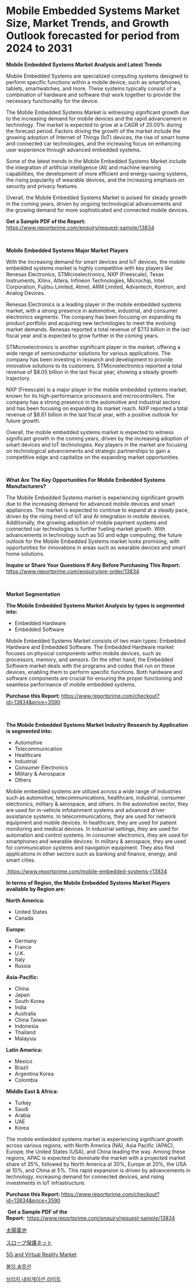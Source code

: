 <p><h1>Mobile Embedded Systems Market Size, Market Trends, and Growth Outlook forecasted for period from 2024 to 2031</h1></p><p><strong>Mobile Embedded Systems Market Analysis and Latest Trends</strong></p>
<p><p>Mobile Embedded Systems are specialized computing systems designed to perform specific functions within a mobile device, such as smartphones, tablets, smartwatches, and more. These systems typically consist of a combination of hardware and software that work together to provide the necessary functionality for the device.</p><p>The Mobile Embedded Systems Market is witnessing significant growth due to the increasing demand for mobile devices and the rapid advancement in technology. The market is expected to grow at a CAGR of 20.00% during the forecast period. Factors driving the growth of the market include the growing adoption of Internet of Things (IoT) devices, the rise of smart home and connected car technologies, and the increasing focus on enhancing user experience through advanced embedded systems.</p><p>Some of the latest trends in the Mobile Embedded Systems Market include the integration of artificial intelligence (AI) and machine learning capabilities, the development of more efficient and energy-saving systems, the rising popularity of wearable devices, and the increasing emphasis on security and privacy features.</p><p>Overall, the Mobile Embedded Systems Market is poised for steady growth in the coming years, driven by ongoing technological advancements and the growing demand for more sophisticated and connected mobile devices.</p></p>
<p><strong>Get a Sample PDF of the Report:&nbsp;</strong> <a href="https://www.reportprime.com/enquiry/request-sample/13834">https://www.reportprime.com/enquiry/request-sample/13834</a></p>
<p>&nbsp;</p>
<p><strong>Mobile Embedded Systems Major Market Players</strong></p>
<p><p>With the increasing demand for smart devices and IoT devices, the mobile embedded systems market is highly competitive with key players like Renesas Electronics, STMicroelectronics, NXP (Freescale), Texas Instruments, Xilinx, Altera, Infineon Technologies, Microchip, Intel Corporation, Fujitsu Limited, Atmel, ARM Limited, Advantech, Kontron, and Analog Devices.</p><p>Renesas Electronics is a leading player in the mobile embedded systems market, with a strong presence in automotive, industrial, and consumer electronics segments. The company has been focusing on expanding its product portfolio and acquiring new technologies to meet the evolving market demands. Renesas reported a total revenue of $7.13 billion in the last fiscal year and is expected to grow further in the coming years.</p><p>STMicroelectronics is another significant player in the market, offering a wide range of semiconductor solutions for various applications. The company has been investing in research and development to provide innovative solutions to its customers. STMicroelectronics reported a total revenue of $8.05 billion in the last fiscal year, showing a steady growth trajectory.</p><p>NXP (Freescale) is a major player in the mobile embedded systems market, known for its high-performance processors and microcontrollers. The company has a strong presence in the automotive and industrial sectors and has been focusing on expanding its market reach. NXP reported a total revenue of $8.61 billion in the last fiscal year, with a positive outlook for future growth.</p><p>Overall, the mobile embedded systems market is expected to witness significant growth in the coming years, driven by the increasing adoption of smart devices and IoT technologies. Key players in the market are focusing on technological advancements and strategic partnerships to gain a competitive edge and capitalize on the expanding market opportunities.</p></p>
<p>&nbsp;</p>
<p><strong>What Are The Key Opportunities For Mobile Embedded Systems Manufacturers?</strong></p>
<p><p>The Mobile Embedded Systems market is experiencing significant growth due to the increasing demand for advanced mobile devices and smart appliances. The market is expected to continue to expand at a steady pace, driven by the rising trend of IoT and AI integration in mobile devices. Additionally, the growing adoption of mobile payment systems and connected car technologies is further fueling market growth. With advancements in technology such as 5G and edge computing, the future outlook for the Mobile Embedded Systems market looks promising, with opportunities for innovations in areas such as wearable devices and smart home solutions.</p></p>
<p><strong>Inquire or Share Your Questions If Any Before Purchasing This Report:</strong> <a href="https://www.reportprime.com/enquiry/pre-order/13834">https://www.reportprime.com/enquiry/pre-order/13834</a></p>
<p>&nbsp;</p>
<p><strong>Market Segmentation</strong></p>
<p><strong>The Mobile Embedded Systems Market Analysis by types is segmented into:</strong></p>
<p><ul><li>Embedded Hardware</li><li>Embedded Software</li></ul></p>
<p><p>Mobile Embedded Systems Market consists of two main types: Embedded Hardware and Embedded Software. The Embedded Hardware market focuses on physical components within mobile devices, such as processors, memory, and sensors. On the other hand, the Embedded Software market deals with the programs and codes that run on these devices, enabling them to perform specific functions. Both hardware and software components are crucial for ensuring the proper functioning and seamless performance of mobile embedded systems.</p></p>
<p><strong>Purchase this Report:&nbsp;</strong><a href="https://www.reportprime.com/checkout?id=13834&price=3590">https://www.reportprime.com/checkout?id=13834&price=3590</a></p>
<p>&nbsp;</p>
<p><strong>The Mobile Embedded Systems Market Industry Research by Application is segmented into:</strong></p>
<p><ul><li>Automotive</li><li>Telecommunication</li><li>Healthcare</li><li>Industrial</li><li>Consumer Electronics</li><li>Military & Aerospace</li><li>Others</li></ul></p>
<p><p>Mobile embedded systems are utilized across a wide range of industries such as automotive, telecommunications, healthcare, industrial, consumer electronics, military & aerospace, and others. In the automotive sector, they are used for in-vehicle infotainment systems and advanced driver assistance systems. In telecommunications, they are used for network equipment and mobile devices. In healthcare, they are used for patient monitoring and medical devices. In industrial settings, they are used for automation and control systems. In consumer electronics, they are used for smartphones and wearable devices. In military & aerospace, they are used for communication systems and navigation equipment. They also find applications in other sectors such as banking and finance, energy, and smart cities.</p></p>
<p><a href="https://www.reportprime.com/mobile-embedded-systems-r13834">&nbsp;https://www.reportprime.com/mobile-embedded-systems-r13834</a></p>
<p><strong>In terms of Region, the Mobile Embedded Systems Market Players available by Region are:</strong></p>
<p>
    <p> <strong> North America: </strong>
        <ul>
            <li>United States</li>
            <li>Canada</li>
        </ul>
        </p> 
    <p> <strong> Europe: </strong>
        <ul>
            <li>Germany</li>
            <li>France</li>
            <li>U.K.</li>
            <li>Italy</li>
            <li>Russia</li>
        </ul>
        </p> 
    <p> <strong> Asia-Pacific: </strong>
        <ul>
            <li>China</li>
            <li>Japan</li>
            <li>South Korea</li>
            <li>India</li>
            <li>Australia</li>
            <li>China Taiwan</li>
            <li>Indonesia</li>
            <li>Thailand</li>
            <li>Malaysia</li>
        </ul>
        </p> 
    <p> <strong> Latin America: </strong>
        <ul>
            <li>Mexico</li>
            <li>Brazil</li>
            <li>Argentina Korea</li>
            <li>Colombia</li>
        </ul>
        </p> 
    <p> <strong> Middle East & Africa: </strong>
        <ul>
            <li>Turkey</li>
            <li>Saudi</li>
            <li>Arabia</li>
            <li>UAE</li>
            <li>Korea</li>
        </ul>
    </p>
    </p>
<p><p>The mobile embedded systems market is experiencing significant growth across various regions, with North America (NA), Asia Pacific (APAC), Europe, the United States (USA), and China leading the way. Among these regions, APAC is expected to dominate the market with a projected market share of 35%, followed by North America at 30%, Europe at 20%, the USA at 10%, and China at 5%. This rapid expansion is driven by advancements in technology, increasing demand for connected devices, and rising investments in IoT infrastructure.</p></p>
<p><strong>Purchase this Report: </strong><a href="https://www.reportprime.com/checkout?id=13834&price=3590">https://www.reportprime.com/checkout?id=13834&price=3590</a></p>
<p>&nbsp;<strong>Get a Sample PDF of the Report:&nbsp;&nbsp;</strong><a href="https://www.reportprime.com/enquiry/request-sample/13834">https://www.reportprime.com/enquiry/request-sample/13834</a></p>
<p><strong></strong></p>
<p><p><a href="https://medium.com/@pedrogers56456/%E5%A4%AA%E9%99%BD%E5%85%89%E7%99%BA%E9%9B%BB%E3%82%BB%E3%83%AB%E5%B8%82%E5%A0%B4-%E7%A8%AE%E9%A1%9E-%E7%94%A8%E9%80%94-%E3%81%8A%E3%82%88%E3%81%B3%E5%9C%B0%E7%90%86%E3%81%AB%E3%82%88%E3%82%8B%E5%8C%85%E6%8B%AC%E7%9A%84%E8%A9%95%E4%BE%A1-11a9bbaf8181">太陽電池</a></p><p><a href="https://medium.com/@annchovey2023/%E6%96%9C%E9%9D%A2%E4%BF%9D%E8%AD%B7%E3%83%8D%E3%83%83%E3%83%88%E5%B8%82%E5%A0%B4%E3%83%A1%E3%83%88%E3%83%AA%E3%82%AF%E3%82%B9%E3%81%AE%E3%83%87%E3%82%B3%E3%83%BC%E3%83%89-%E5%B8%82%E5%A0%B4%E3%82%B7%E3%82%A7%E3%82%A2-%E3%83%88%E3%83%AC%E3%83%B3%E3%83%89-%E6%88%90%E9%95%B7%E3%83%91%E3%82%BF%E3%83%BC%E3%83%B3-da25594c3156">スロープ保護ネット</a></p><p><a href="https://github.com/redneck06/Market-Research-Report-List-3/blob/main/5g-and-virtual-reality-market.md">5G and Virtual Reality Market</a></p><p><a href="https://medium.com/@ethawolf/%EC%83%9D%EC%8B%9D%EB%A0%A5-%EC%86%94%EB%A3%A8%EC%85%98-%EC%8B%9C%EC%9E%A5%EC%9D%80-2031%EB%85%84%EA%B9%8C%EC%A7%80%EC%9D%98-%EC%8B%9C%EC%9E%A5-%EC%A0%90%EC%9C%A0%EC%9C%A8-%ED%81%AC%EA%B8%B0-%EB%B0%8F-%EC%98%88%EC%83%81-%EC%98%88%EC%B8%A1%EC%97%90-%EC%B4%88%EC%A0%90%EC%9D%84-%EB%A7%9E%EC%B6%A5%EB%8B%88%EB%8B%A4-171d4cac36d3">불임 솔루션</a></p><p><a href="https://github.com/KoleLedner/Market-Research-Report-List-1/blob/main/511643175027.md">브리지 내비게이션 라이트</a></p></p>